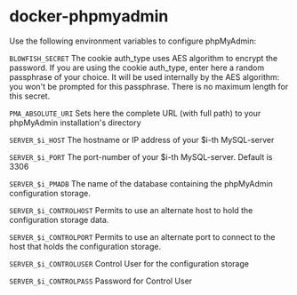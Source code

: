 # docker-phpmyadmin

Use the following environment variables to configure phpMyAdmin:

`BLOWFISH_SECRET` The cookie auth_type uses AES algorithm to encrypt the password. If you are using the cookie auth_type, enter here a random passphrase of your choice. It will be used internally by the AES algorithm: you won't be prompted for this passphrase. There is no maximum length for this secret.

`PMA_ABSOLUTE_URI` Sets here the complete URL (with full path) to your phpMyAdmin installation's directory

`SERVER_$i_HOST` The hostname or IP address of your $i-th MySQL-server

`SERVER_$i_PORT` The port-number of your $i-th MySQL-server. Default is 3306

`SERVER_$i_PMADB` The name of the database containing the phpMyAdmin configuration storage.

`SERVER_$i_CONTROLHOST` Permits to use an alternate host to hold the configuration storage data.

`SERVER_$i_CONTROLPORT` Permits to use an alternate port to connect to the host that holds the configuration storage.

`SERVER_$i_CONTROLUSER` Control User for the configuration storage

`SERVER_$i_CONTROLPASS` Password for Control User 



